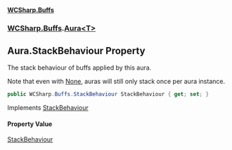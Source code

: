 #### [WCSharp.Buffs](index.md 'index')
### [WCSharp.Buffs](WCSharp.Buffs.md 'WCSharp.Buffs').[Aura&lt;T&gt;](WCSharp.Buffs.Aura_T_.md 'WCSharp.Buffs.Aura<T>')

## Aura<T>.StackBehaviour Property

The stack behaviour of buffs applied by this aura.  
  
Note that even with [None](WCSharp.Buffs.StackBehaviour.md#WCSharp.Buffs.StackBehaviour.None 'WCSharp.Buffs.StackBehaviour.None'), auras will still only stack once per aura instance.

```csharp
public WCSharp.Buffs.StackBehaviour StackBehaviour { get; set; }
```

Implements [StackBehaviour](WCSharp.Buffs.IAura.StackBehaviour.md 'WCSharp.Buffs.IAura.StackBehaviour')

#### Property Value
[StackBehaviour](WCSharp.Buffs.StackBehaviour.md 'WCSharp.Buffs.StackBehaviour')